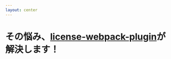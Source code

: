 ```yaml
---
layout: center
---
```


# その悩み、<a href="https://github.com/xz64/license-webpack-plugin" class="text-green-500">license-webpack-plugin</a>が解決します！